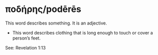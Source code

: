 # ποδήρης/podērēs
This word describes something. It is an adjective.
* This word describes clothing that is long enough to touch or cover a person’s feet.

See: Revelation 1:13
